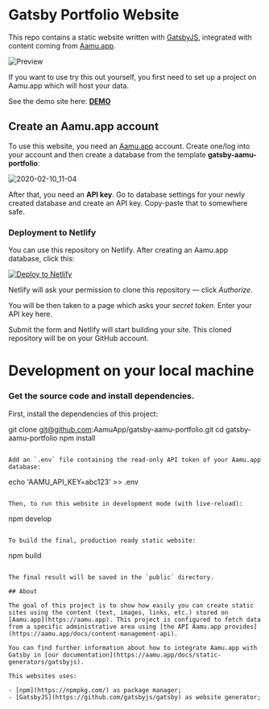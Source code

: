# Gatsby Portfolio Website

This repo contains a static website written with [GatsbyJS](https://www.gatsbyjs.org/), integrated with content coming from [Aamu.app](https://aamu.app/). 

![Preview](preview.png)

If you want to use try this out yourself, you first need to set up a project on Aamu.app which will host your data. 

See the demo site here: **[DEMO](https://gatsby-aamu-portfolio.netlify.com/)**

## Create an Aamu.app account

To use this website, you need an [Aamu.app](https://aamu.app/) account. Create one/log into your account and then create a database from the template **gatsby-aamu-portfolio**: 

![2020-02-10_11-04](https://user-images.githubusercontent.com/433707/74135827-a8d7b100-4bf5-11ea-90c2-e70423077b7f.png)

After that, you need an **API key**. Go to database settings for your newly created database and create an API key. Copy-paste that to somewhere safe.

### Deployment to Netlify

You can use this repository on Netlify. After creating an Aamu.app database, click this:

[![Deploy to Netlify](https://www.netlify.com/img/deploy/button.svg)](https://app.netlify.com/start/deploy?repository=https://github.com/AamuApp/gatsby-aamu-portfolio)

Netlify will ask your permission to clone this repository — click *Authorize*. 

You will be then taken to a page which asks your *secret token*. Enter your API key here. 

Submit the form and Netlify will start building your site. This cloned repository will be on your GitHub account.


# Development on your local machine

### Get the source code and install dependencies.

First, install the dependencies of this project:

git clone git@github.com:AamuApp/gatsby-aamu-portfolio.git
cd gatsby-aamu-portfolio
npm install
```

Add an `.env` file containing the read-only API token of your Aamu.app database:

```
echo 'AAMU_API_KEY=abc123' >> .env
```

Then, to run this website in development mode (with live-reload):

```
npm develop
```

To build the final, production ready static website:

```
npm build
```

The final result will be saved in the `public` directory.

## About

The goal of this project is to show how easily you can create static sites using the content (text, images, links, etc.) stored on [Aamu.app](https://aamu.app). This project is configured to fetch data from a specific administrative area using [the API Aamu.app provides](https://aamu.app/docs/content-management-api).

You can find further information about how to integrate Aamu.app with Gatsby in [our documentation](https://aamu.app/docs/static-generators/gatsbyjs).

This websites uses:

- [npm](https://npmpkg.com/) as package manager;
- [GatsbyJS](https://github.com/gatsbyjs/gatsby) as website generator;

